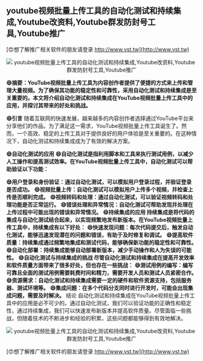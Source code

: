 ## **youtube视频批量上传工具的自动化测试和持续集成,Youtube改资料,Youtube群发防封号工具,Youtube推广**

[😍想了解推广相关软件的朋友请登录 http://www.vst.tw](http://www.vst.tw)

 <center><img src="https://vst.tw/MP4/tuiguang/png/3.png" alt="youtube视频批量上传工具的自动化测试和持续集成,Youtube改资料,Youtube群发防封号工具,Youtube推广"></center>

**😄摘要：YouTube视频批量上传工具为内容创作者提供了便捷的方式来上传和管理大量视频。为了确保其功能的稳定性和可靠性，采用自动化测试和持续集成是至关重要的。本文将介绍自动化测试和持续集成在YouTube视频批量上传工具中的应用，并探讨其带来的好处和挑战。**

**😄引言**
随着互联网的快速发展，越来越多的内容创作者选择通过YouTube平台来分享他们的作品。为了满足这一需求，YouTube视频批量上传工具诞生了。然而，一个高效、稳定的上传工具对于提供良好的用户体验是至关重要的。在这种情况下，自动化测试和持续集成成为了有效的解决方案。

**😄自动化测试的应用**
**😄自动化测试是指利用脚本和工具来执行测试用例，以减少人工操作和提高测试效率。在YouTube视频批量上传工具中，自动化测试可以帮助验证以下功能：**

**😄用户登录和身份验证：通过自动化测试，可以模拟用户登录过程，并验证登录是否成功。**
**😄视频批量上传：自动化测试可以模拟用户上传多个视频，并检查上传是否顺利完成。**
**😄视频转码和处理：通过自动化测试，可以验证视频转码和处理功能是否正常运行。**
**😄错误处理和异常情况：自动化测试可帮助发现并处理在上传过程中可能出现的错误和异常情况。**
**😄持续集成的应用 持续集成是将代码的集成与自动化测试结合起来，以实现频繁地发布新版本。在YouTube视频批量上传工具中，持续集成有以下好处：**
**😄快速发现问题：每次代码提交后，触发自动化测试，能够迅速发现潜在的问题和错误，有助于及时修复和调试。**
**😄提高软件质量：持续集成通过频繁地集成和测试代码，能够确保新功能的稳定性和可靠性。**
**😄自动化部署：持续集成能够自动部署新版本，减少手动操作和人为失误的可能性。**
**😄自动化测试与持续集成的挑战 尽管自动化测试和持续集成在提高开发效率和软件质量方面带来了很多好处，但也存在一些挑战：**
**😄测试用例的编写：编写可靠且全面的测试用例需要耗费时间和精力，需要开发人员和测试人员紧密合作。**
**😄资源需求：自动化测试和持续集成需要一定的硬件和软件资源支持，包括服务器、测试环境等。**
**😄集成问题：在多个代码分支同时进行开发时，可能会出现集成问题，需要及时解决。**
结论 自动化测试和持续集成在YouTube视频批量上传工具中的应用是必不可少的。通过自动化测试，我们可以验证功能的正确性和稳定性，通过持续集成，我们可以快速发布新版本并提高软件质量。尽管面临一些挑战，但随着技术的不断进步和经验的积累，这些问题都能够得到有效地解决。

 <center><img src="https://vst.tw/MP4/tuiguang/png/0.png" alt="youtube视频批量上传工具的自动化测试和持续集成,Youtube改资料,Youtube群发防封号工具,Youtube推广"></center>

[😍想了解推广相关软件的朋友请登录 http://www.vst.tw](http://www.vst.tw)



